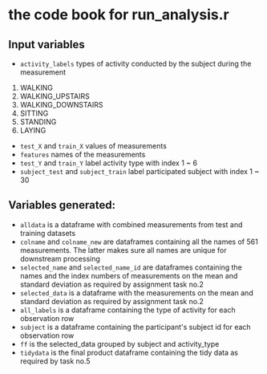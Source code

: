 # 					the code book for run_analysis.r
## Input variables
- `activity_labels`  types of activity conducted by the subject during the measurement
1. WALKING				
2. WALKING_UPSTAIRS
3. WALKING_DOWNSTAIRS
4. SITTING
5. STANDING			
6. LAYING		
- `test_X` and `train_X` values of measurements 
- `features`  names of the measurements
-  `test_Y` and `train_Y` label activity type with index 1 ~ 6
-  `subject_test` and `subject_train` label participated subject with index 1 ~ 30


## Variables generated:
- `alldata` is a dataframe with combined measurements from test and training datasets
- `colname` and `colname_new` are dataframes containing all the names of 561 measurements. The latter makes sure all names are unique for downstream processing
- `selected_name` and `selected_name_id` are dataframes containing the names and the index numbers of measurements on the mean and standard deviation as required by assignment task no.2
- `selected_data` is a dataframe with the measurements on the mean and standard deviation as required by assignment task no.2
- `all_labels` is a dataframe containing the type of activity for each observation row
- `subject` is a dataframe containing the participant's subject id for each observation row
- `ff` is the selected_data grouped by subject and activity_type
- `tidydata` is the final product dataframe containing the tidy data as required by task no.5 



